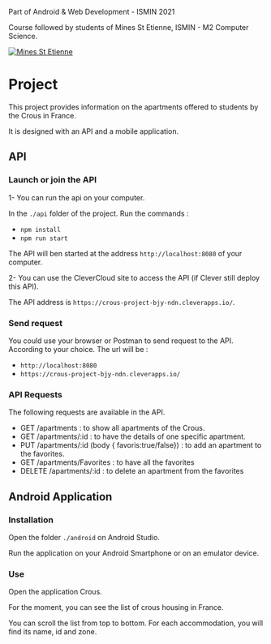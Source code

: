 Part of Android & Web Development - ISMIN 2021

Course followed by students of Mines St Etienne, ISMIN - M2 Computer Science.

[![Mines St Etienne](./logo.png)](https://www.mines-stetienne.fr/)

# Project 

This project provides information on the apartments offered to students by the Crous in France.

It is designed with an API and a mobile application.


## API

### Launch or join the API

1- You can run the api on your computer.

In the `./api` folder of the project.
Run the commands : 
- `npm install`
- `npm run start`

The API will ben started at the address `http://localhost:8080` of your computer.

2- You can use the CleverCloud site to access the API (if Clever still deploy this API).

The API address is `https://crous-project-bjy-ndn.cleverapps.io/`.

### Send request

You could use your browser or Postman to send request to the API.
According to your choice. 
The url will be : 
- `http://localhost:8080`
- `https://crous-project-bjy-ndn.cleverapps.io/`

### API Requests 

The following requests are available in the API.

- GET /apartments : to show all apartments of the Crous.
- GET /apartments/:id : to have the details of one specific apartment.
- PUT /apartments/:id (body  { favoris:true/false}) : to add an apartment to the favorites.
- GET /apartments/Favorites : to have all the favorites
- DELETE /apartments/:id : to delete an apartment from the favorites

## Android Application

### Installation 

Open the folder `./android` on Android Studio.

Run the application on your Android Smartphone or on an emulator device.

### Use 

Open the application Crous.

For the moment, you can see the list of crous housing in France.

You can scroll the list from top to bottom.
For each accommodation, you will find its name, id and zone.



